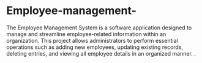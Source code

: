 # Employee-management-
The Employee Management System is a software application designed to manage and streamline employee-related information within an organization. This project allows administrators to perform essential operations such as adding new employees, updating existing records, deleting entries, and viewing all employee details in an organized manner. .
